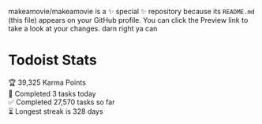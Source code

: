 makeamovie/makeamovie is a ✨ special ✨ repository because its `README.md` (this file) appears on your GitHub profile.
You can click the Preview link to take a look at your changes. darn right ya can

# Todoist Stats

<!-- TODO-IST:START -->
🏆  39,325 Karma Points           
🌸  Completed 3 tasks today           
✅  Completed 27,570 tasks so far           
⏳  Longest streak is 328 days
<!-- TODO-IST:END -->